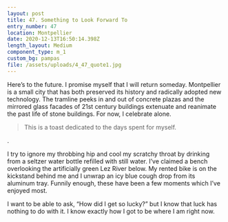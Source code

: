 ```yaml
---
layout: post
title: 47. Something to Look Forward To
entry_number: 47
location: Montpellier
date: 2020-12-13T16:50:14.398Z
length_layout: Medium
component_type: m_1
custom_bg: pampas
file: /assets/uploads/4_47_quote1.jpg
---
```

Here’s to the future. I promise myself that I will return someday. Montpellier is a small city that has both preserved its history and radically adopted new technology. The tramline peeks in and out of concrete plazas and the mirrored glass facades of 21st century buildings extenuate and reanimate the past life of stone buildings. For now, I celebrate alone. 

<blockquote class="E47_Q1">This is a toast dedicated to the days spent for myself.</blockquote>.

I try to ignore my throbbing hip and cool my scratchy throat by drinking from a seltzer water bottle refilled with still water. I’ve claimed a bench overlooking the artificially green Lez River below. My rented bike is on the kickstand behind me and I unwrap an icy blue cough drop from its aluminum tray. Funnily enough, these have been a few moments which I’ve enjoyed most.

I want to be able to ask, “How did I get so lucky?” but I know that luck has nothing to do with it. I know exactly how I got to be where I am right now.
